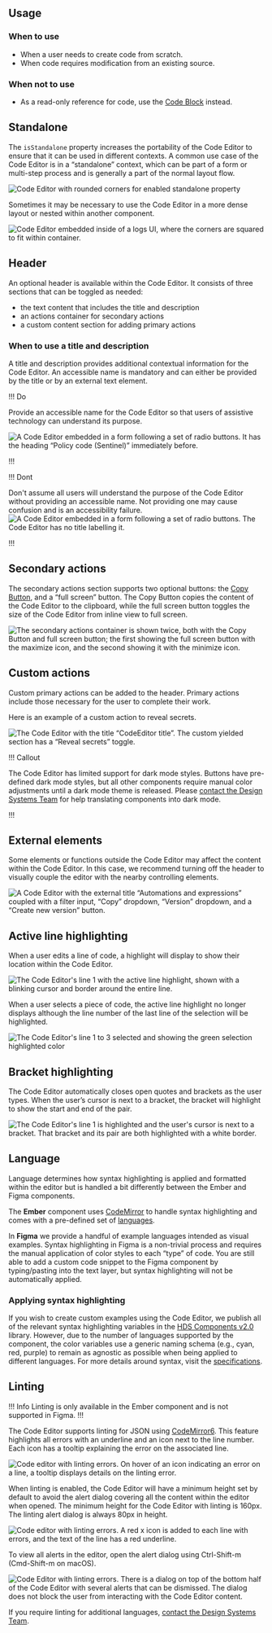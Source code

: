 ## Usage

### When to use

- When a user needs to create code from scratch.
- When code requires modification from an existing source.

### When not to use

- As a read-only reference for code, use the [Code Block](/components/code-block) instead.

## Standalone

The `isStandalone` property increases the portability of the Code Editor to ensure that it can be used in different contexts. A common use case of the Code Editor is in a “standalone” context, which can be part of a form or multi-step process and is generally a part of the normal layout flow.

![Code Editor with rounded corners for enabled standalone property](/assets/components/code-editor/code-editor-rounded-standalone.png)

Sometimes it may be necessary to use the Code Editor in a more dense layout or nested within another component.

![Code Editor embedded inside of a logs UI, where the corners are squared to fit within container.](/assets/components/code-editor/code-editor-block-level.png)

## Header

An optional header is available within the Code Editor. It consists of three sections that can be toggled as needed:

- the text content that includes the title and description
- an actions container for secondary actions
- a custom content section for adding primary actions

### When to use a title and description

A title and description provides additional contextual information for the Code Editor. An accessible name is mandatory and can either be provided by the title or by an external text element.

!!! Do

Provide an accessible name for the Code Editor so that users of assistive technology can understand its purpose.

![A Code Editor embedded in a form following a set of radio buttons. It has the heading “Policy code (Sentinel)” immediately before.](/assets/components/code-editor/code-editor-do-external-accessible-name.png)

!!!

!!! Dont

Don't assume all users will understand the purpose of the Code Editor without providing an accessible name. Not providing one may cause confusion and is an accessibility failure.
![A Code Editor embedded in a form following a set of radio buttons. The Code Editor has no title labelling it.](/assets/components/code-editor/code-editor-dont-external-accessible-name.png)

!!!

## Secondary actions

The secondary actions section supports two optional buttons: the [Copy Button](/components/copy/button), and a “full screen” button. The Copy Button copies the content of the Code Editor to the clipboard, while the full screen button toggles the size of the Code Editor from inline view to full screen.

![The secondary actions container is shown twice, both with the Copy Button and full screen button; the first showing the full screen button with the maximize icon, and the second showing it with the minimize icon.](/assets/components/code-editor/code-editor-secondary-actions.png)

## Custom actions

Custom primary actions can be added to the header. Primary actions include those necessary for the user to complete their work.

Here is an example of a custom action to reveal secrets.

![The Code Editor with the title “CodeEditor title”. The custom yielded section has a “Reveal secrets” toggle.](/assets/components/code-editor/code-editor-primary-yielded-elements.png)

!!! Callout

The Code Editor has limited support for dark mode styles. Buttons have pre-defined dark mode styles, but all other components require manual color adjustments until a dark mode theme is released. Please [contact the Design Systems Team](/about/support) for help translating components into dark mode.

!!!

## External elements

Some elements or functions outside the Code Editor may affect the content within the Code Editor. In this case, we recommend turning off the header to visually couple the editor with the nearby controlling elements.

![A Code Editor with the external title “Automations and expressions” coupled with a filter input, “Copy” dropdown, “Version” dropdown, and a “Create new version” button.](/assets/components/code-editor/code-editor-external-functions.png)


## Active line highlighting

When a user edits a line of code, a highlight will display to show their location within the Code Editor.

![The Code Editor's line 1 with the active line highlight, shown with a blinking cursor and border around the entire line.](/assets/components/code-editor/code-editor-code-active-line.png)

When a user selects a piece of code, the active line highlight no longer displays although the line number of the last line of the selection will be highlighted.

![The Code Editor's line 1 to 3 selected and showing the green selection highlighted color](/assets/components/code-editor/code-editor-line-selection.png)

## Bracket highlighting

The Code Editor automatically closes open quotes and brackets as the user types. When the user’s cursor is next to a bracket, the bracket will highlight to show the start and end of the pair.

![The Code Editor's line 1 is highlighted and the user's cursor is next to a bracket. That bracket and its pair are both highlighted with a white border.](/assets/components/code-editor/code-editor-bracket-highlighting.png)

## Language

Language determines how syntax highlighting is applied and formatted within the editor but is handled a bit differently between the Ember and Figma components.

The **Ember** component uses [CodeMirror](https://codemirror.net/) to handle syntax highlighting and comes with a pre-defined set of [languages](/components/code-editor?tab=code#language-1).

In **Figma** we provide a handful of example languages intended as visual examples. Syntax highlighting in Figma is a non-trivial process and requires the manual application of color styles to each “type” of code. You are still able to add a custom code snippet to the Figma component by typing/pasting into the text layer, but syntax highlighting will not be automatically applied.

### Applying syntax highlighting

If you wish to create custom examples using the Code Editor, we publish all of the relevant syntax highlighting variables in the [HDS Components v2.0](https://www.figma.com/design/iweq3r2Pi8xiJfD9e6lOhF/HDS-Components-v2.0?node-id=67166-37020&t=gWdKy44MzTP4cTRo-1) library. However, due to the number of languages supported by the component, the color variables use a generic naming schema (e.g., cyan, red, purple) to remain as agnostic as possible when being applied to different languages.
For more details around syntax, visit the [specifications](/components/code-editor?tab=specifications).

## Linting

!!! Info 
Linting is only available in the Ember component and is not supported in Figma.
!!!

The Code Editor supports linting for JSON using [CodeMirror6](https://codemirror.net/examples/lint/). This feature highlights all errors with an underline and an icon next to the line number. Each icon has a tooltip explaining the error on the associated line.

![Code editor with linting errors. On hover of an icon indicating an error on a line, a tooltip displays details on the linting error.](/assets/components/code-editor/codeeditor-linting-preview-tooltip.png)

When linting is enabled, the Code Editor will have a minimum height set by default to avoid the alert dialog covering all the content within the editor when opened. The minimum height for the Code Editor with linting is 160px. The linting alert dialog is always 80px in height.

![Code editor with linting errors. A red x icon is added to each line with errors, and the text of the line has a red underline.](/assets/components/code-editor/codeeditor-linting-preview.png)

To view all alerts in the editor, open the alert dialog using Ctrl-Shift-m (Cmd-Shift-m on macOS).

![Code Editor with linting errors. There is a dialog on top of the bottom half of the Code Editor with several alerts that can be dismissed. The dialog does not block the user from interacting with the Code Editor content.](/assets/components/code-editor/codeeditor-linting-preview-dialog.png)

If you require linting for additional languages, [contact the Design Systems Team](/about/support).
